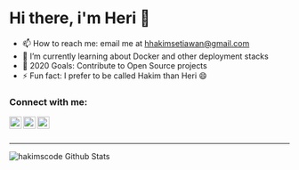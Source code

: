 # Hi there, i'm Heri 👋

- 📫 How to reach me: email me at hhakimsetiawan@gmail.com
- 🌱 I’m currently learning about Docker and other deployment stacks
- 🥅 2020 Goals: Contribute to Open Source projects
- ⚡ Fun fact: I prefer to be called Hakim than Heri 😄

### Connect with me:

[<img align="left" alt="Heri Hakim | Twitter" width="22px" src="https://cdn.jsdelivr.net/npm/simple-icons@v3/icons/twitter.svg" />][twitter]
[<img align="left" alt="Heri Hakim | LinkedIn" width="22px" src="https://cdn.jsdelivr.net/npm/simple-icons@v3/icons/linkedin.svg" />][linkedin]
[<img align="left" alt="Heri Hakim | Instagram" width="22px" src="https://cdn.jsdelivr.net/npm/simple-icons@v3/icons/instagram.svg" />][instagram]

<br/>
<br/>
<hr/>
<img align="left" alt="hakimscode Github Stats" src="https://github-readme-stats.vercel.app/api?username=hakimscode&theme=algolia&show_icons=true">

[twitter]: https://twitter.com/HeriHakim
[instagram]: https://instagram.com/herihakim
[linkedin]: https://linkedin.com/in/herihakim

<!--
**hakimscode/hakimscode** is a ✨ _special_ ✨ repository because its `README.md` (this file) appears on your GitHub profile.

Here are some ideas to get you started:

- 🔭 I’m currently working on ...
- 🌱 I’m currently learning ...
- 👯 I’m looking to collaborate on ...
- 🤔 I’m looking for help with ...
- 💬 Ask me about ...
- 📫 How to reach me: ...
- 😄 Pronouns: ...
- ⚡ Fun fact: ...
-->
